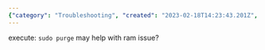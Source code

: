 ```yaml
---
{"category": "Troubleshooting", "created": "2023-02-18T14:23:43.201Z", "date": "2023-02-18 14:23:43", "description": "This article gives detailed instructions on how to use the `sudo purge` command, which can help resolve a RAM issue on MacOS by cleaning up disk space and improving system performance. It is recommended for users who are experiencing issues related to low memory or slow system performance.", "modified": "2023-02-18T14:24:07.388Z", "tags": ["sudo purge", "MacOS", "RAM issue", "disk space", "system performance"], "title": "macos cleanup disk and ram"}
---
```

execute: `sudo purge` may help with ram issue?